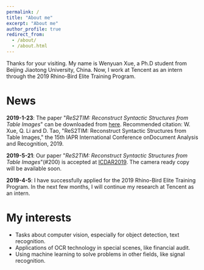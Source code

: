 ```yaml
---
permalink: /
title: "About me"
excerpt: "About me"
author_profile: true
redirect_from:
  - /about/
  - /about.html
---
```


Thanks for your visiting. My name is Wenyuan Xue, a Ph.D student from Beijing Jiaotong University, China. Now, I work at Tencent as an intern through the 2019 Rhino-Bird Elite Training Program.

News
======
**2019-1-23**: The paper "*ReS2TIM: Reconstruct Syntactic Structures from Table Images*" can be downloaded from [here](http://xuewenyuan.github.io/files/ICDAR2019-ReS2TIM-WenyuanXue.pdf). Recommended citation: W. Xue, Q. Li and D. Tao, "ReS2TIM: Reconstruct Syntactic Structures from Table Images," the 15th IAPR International Conference onDocument Analysis and Recognition, 2019.

**2019-5-21**: Our paper "*ReS2TIM: Reconstruct Syntactic Structures from Table Images*"(\#200) is accepted at [ICDAR2019](https://icdar2019.org/list-of-accepted-papers/). The camera ready copy will be available soon.

**2019-4-5**: I have successfully applied for the 2019 Rhino-Bird Elite Training Program. In the next few months, I will continue my research at Tencent as an intern.

My interests
======
- Tasks about computer vision, especially for object detection, text recognition.
- Applications of OCR technology in special scenes, like financial audit.
- Using machine learning to solve problems in other fields, like signal recognition.
